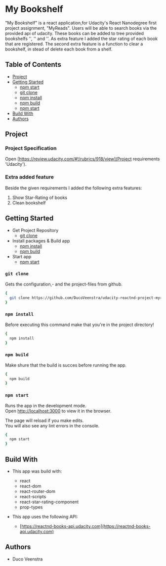 # My Bookshelf
"My Bookshelf" is a react application,for Udacity's React Nanodegree first project assignment, "MyReads". Users will be able to search books via the provided api of udacity. These books can be added to tree provided bookshelfs '', '' and ''. As extra feature I added the star rating of each book that are registered. The second extra feature is a function to clear a bookshelf, in stead of delete each book from a shelf.

## Table of Contents

- [Project](#demo)
- [Getting Started](#getting-started)
  - [npm start](#npm-start)
  - [git clone](#git-clone)
  - [npm install](#npm-install)
  - [npm build](#npm-build)
  - [npm start](#npm-start)
- [Build With](#build-with)
- [Authors](#authors)

## Project
### Project Specification
Open [https://review.udacity.com/#!/rubrics/918/view](Project requirements 'Udacity').
### Extra added feature
Beside the given requirements I added the following extra features:
  1. Show Star-Rating of books
  2. Clean bookshelf

## Getting Started
- Get Project Repository
  - [git clone](#git-clone)
- Install packages & Build app
  - [npm install](#npm-install)
  - [npm build](#npm-build)
- Start app
  - [npm start](#npm-start)

### `git clone`
Gets the configuration,- and the project-files from github.<br>
```sh
{
  git clone https://github.com/DucoVeenstra/udacity-reactnd-project-myreads.git
}
```
### `npm install`
Before executing this command make that you're in the project directory!<br>
```sh
{
  npm install
}
```
### `npm build`
Make shure that the build is succes before running the app.
```sh
{
  npm build
}
```
### `npm start`
Runs the app in the development mode.<br>
Open [http://localhost:3000](http://localhost:3000) to view it in the browser.

The page will reload if you make edits.<br>
You will also see any lint errors in the console.

```sh
{
  npm start
}
```

## Build With

* This app was build with:
  - react
  - react-dom
  - react-router-dom
  - react-scripts
  - react-star-rating-component
  - prop-types

* This app uses the following API:
  - [https://reactnd-books-api.udacity.com](https://reactnd-books-api.udacity.com)

## Authors

- Duco Veenstra